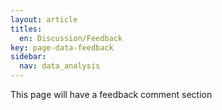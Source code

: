 ```yaml
---
layout: article
titles:
  en: Discussion/Feedback
key: page-data-feedback
sidebar:
  nav: data_analysis
---
```


This page will have a feedback comment section
